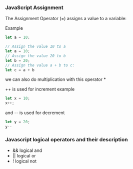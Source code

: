 ### JavaScript Assignment

The Assignment Operator (=) assigns a value to a variable:

Example 
```javascript 
let a = 10;
```

```javascript
// Assign the value 10 to a
let a = 10;
// Assign the value 20 to b
let b = 20;
// Assign the value a + b to c:
let c = a + b
```

we can also do multiplication with this operator *

++ is used for increment 
example 
```javascript
let x = 10;
x++;
```

and -- is used for decrement 
```javascript
let y = 20;
y--
```

### Javascript logical operators and their description

- && logical and
- || logical or
- ! logical not




